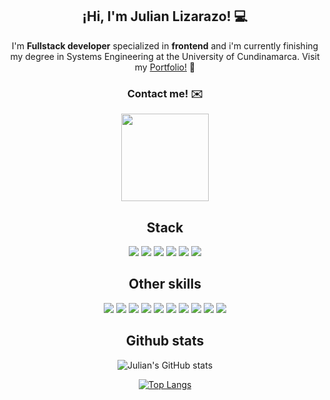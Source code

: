 <h2 align="center">¡Hi, I'm Julian Lizarazo! 💻</h2>

 <p align="center" width="20%">I'm <strong>Fullstack developer</strong> specialized in <strong>frontend</strong> and i'm currently finishing my degree in Systems Engineering at the University of Cundinamarca. Visit my <a href="https://github.com/JulianLizarazo" target:"_blank">Portfolio!</a> 💼</p> 





<div align="center">

 <h3>Contact me! ✉️</h3>
 
 <a href="https://www.linkedin.com/in/julian-pinilla-76a11427b/" target="blank" >
 <img src="https://img.shields.io/badge/Linkedin-0A66C2?style=for-the-badge&logo=Linkedin" width="140"   />
 </a>
 </div>
 
 <div align="center" width="100%">
 <h2>Stack</h2>
 <img src="https://img.shields.io/badge/PostgreSQL-4169E1?style=for-the-badge&logo=postgresql&logoColor=white"/>
 <img src="https://img.shields.io/badge/Express-f7df1e?style=for-the-badge&logo=Express&logoColor=gray"/>
 <img src="https://img.shields.io/badge/React-141414?style=for-the-badge&logo=react&logoColor=white"/>
 <img src="https://img.shields.io/badge/Nodejs-339933?style=for-the-badge&logo=nodedotjs&logoColor=white"/>
 <img src="https://img.shields.io/badge/Nextjs-000000?style=for-the-badge&logo=nextdotjs"/>
 <img src="https://img.shields.io/badge/Typescript-3178C6?style=for-the-badge&logo=typescript&logoColor=white"/>
</div>

<div align="center" width="100%">
 <h2>Other skills</h2>
 <img src="https://img.shields.io/badge/Docker-2496ED?style=for-the-badge&logo=docker&logoColor=white"/>
 <img src="https://img.shields.io/badge/Figma-F24E1E?style=for-the-badge&logo=figma&logoColor=white"/>
  <img src="https://img.shields.io/badge/Framer Motion-0055FF?style=for-the-badge&logo=framer&logoColor=white"/>
  <img src="https://img.shields.io/badge/GIT-F05032?style=for-the-badge&logo=git&logoColor=white"/>
 <img src="https://img.shields.io/badge/Postman-FF6C37?style=for-the-badge&logo=postman&logoColor=white"/>
  <img src="https://img.shields.io/badge/Preact-673AB8?style=for-the-badge&logo=preact&logoColor=white"/>
 <img src="https://img.shields.io/badge/React Router-CA4245?style=for-the-badge&logo=reactrouter&logoColor=white"/>
  <img src="https://img.shields.io/badge/Sass-CC6699?style=for-the-badge&logo=sass&logoColor=white"/>
 <img src="https://img.shields.io/badge/TailwindCSS-06B6D4?style=for-the-badge&logo=tailwindcss&logoColor=white"/>
  <img src="https://img.shields.io/badge/Vite-646CFF?style=for-the-badge&logo=vite&logoColor=white" />
 
</div>

<div align="center">
 <h2> Github stats </h2>

![Julian's GitHub stats](https://github-readme-stats.vercel.app/api?username=julianlizarazo&show_icons=true&theme=dark)

[![Top Langs](https://github-readme-stats.vercel.app/api/top-langs/?username=julianlizarazo)](https://github.com/anuraghazra/github-readme-stats)
</div>

 

 

 

